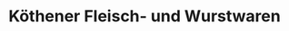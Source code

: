 ---
title: "Köthener Fleisch- und Wurstwaren"
url: /koethen-anhalt/koethener-fleisch-und-wurstwaren-wallstrasse/
shop: Metzgerei
---